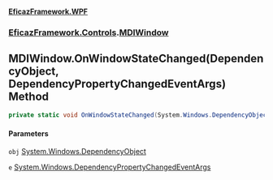 #### [EficazFramework.WPF](EficazFrameworkWPF.md 'EficazFramework WPF')
### [EficazFramework.Controls](EficazFrameworkWPF.md#EficazFramework.Controls 'EficazFramework.Controls').[MDIWindow](EficazFramework.Controls/MDIWindow.md 'EficazFramework.Controls.MDIWindow')

## MDIWindow.OnWindowStateChanged(DependencyObject, DependencyPropertyChangedEventArgs) Method

```csharp
private static void OnWindowStateChanged(System.Windows.DependencyObject obj, System.Windows.DependencyPropertyChangedEventArgs e);
```
#### Parameters

<a name='EficazFramework.Controls.MDIWindow.OnWindowStateChanged(System.Windows.DependencyObject,System.Windows.DependencyPropertyChangedEventArgs).obj'></a>

`obj` [System.Windows.DependencyObject](https://docs.microsoft.com/en-us/dotnet/api/System.Windows.DependencyObject 'System.Windows.DependencyObject')

<a name='EficazFramework.Controls.MDIWindow.OnWindowStateChanged(System.Windows.DependencyObject,System.Windows.DependencyPropertyChangedEventArgs).e'></a>

`e` [System.Windows.DependencyPropertyChangedEventArgs](https://docs.microsoft.com/en-us/dotnet/api/System.Windows.DependencyPropertyChangedEventArgs 'System.Windows.DependencyPropertyChangedEventArgs')